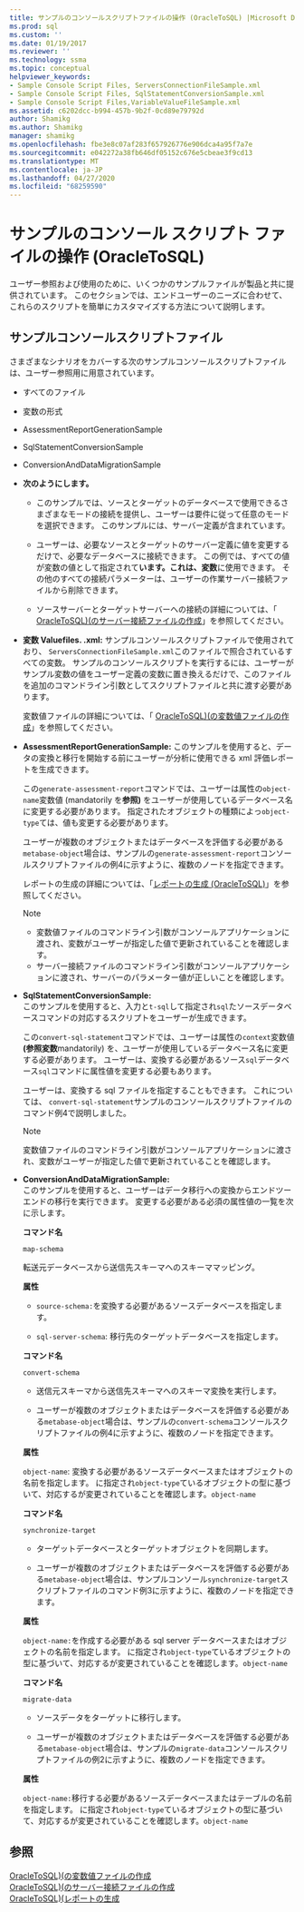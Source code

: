 ```yaml
---
title: サンプルのコンソールスクリプトファイルの操作 (OracleToSQL) |Microsoft Docs
ms.prod: sql
ms.custom: ''
ms.date: 01/19/2017
ms.reviewer: ''
ms.technology: ssma
ms.topic: conceptual
helpviewer_keywords:
- Sample Console Script Files, ServersConnectionFileSample.xml
- Sample Console Script Files, SqlStatementConversionSample.xml
- Sample Console Script Files,VariableValueFileSample.xml
ms.assetid: c6202dcc-b994-457b-9b2f-0cd89e79792d
author: Shamikg
ms.author: Shamikg
manager: shamikg
ms.openlocfilehash: fbe3e8c07af283f657926776e906dca4a95f7a7e
ms.sourcegitcommit: e042272a38fb646df05152c676e5cbeae3f9cd13
ms.translationtype: MT
ms.contentlocale: ja-JP
ms.lasthandoff: 04/27/2020
ms.locfileid: "68259590"
---
```

# <a name="working-with-the-sample-console-script-files-oracletosql"></a>サンプルのコンソール スクリプト ファイルの操作 (OracleToSQL)
ユーザー参照および使用のために、いくつかのサンプルファイルが製品と共に提供されています。 このセクションでは、エンドユーザーのニーズに合わせて、これらのスクリプトを簡単にカスタマイズする方法について説明します。  
  
## <a name="sample-console-script-files"></a>サンプルコンソールスクリプトファイル  
さまざまなシナリオをカバーする次のサンプルコンソールスクリプトファイルは、ユーザー参照用に用意されています。  
  
-   すべてのファイル  
  
-   変数の形式  
  
-   AssessmentReportGenerationSample  
  
-   SqlStatementConversionSample  
  
-   ConversionAndDataMigrationSample  
  
-   **次のようにします。**  
  
    -   このサンプルでは、ソースとターゲットのデータベースで使用できるさまざまなモードの接続を提供し、ユーザーは要件に従って任意のモードを選択できます。 このサンプルには、サーバー定義が含まれています。  
  
    -   ユーザーは、必要なソースとターゲットのサーバー定義に値を変更するだけで、必要なデータベースに接続できます。 この例では、すべての値が変数の値として指定されて**います。これは、変数**に使用できます。  その他のすべての接続パラメーターは、ユーザーの作業サーバー接続ファイルから削除できます。  
  
    -   ソースサーバーとターゲットサーバーへの接続の詳細については、「 [OracleToSQL&#41;&#40;のサーバー接続ファイルの作成](../../ssma/oracle/creating-the-server-connection-files-oracletosql.md)」を参照してください。  
  
-   **変数 Valuefiles. .xml:** サンプルコンソールスクリプトファイルで使用されており、 `ServersConnectionFileSample.xml`このファイルで照合されているすべての変数。 サンプルのコンソールスクリプトを実行するには、ユーザーがサンプル変数の値をユーザー定義の変数に置き換えるだけで、このファイルを追加のコマンドライン引数としてスクリプトファイルと共に渡す必要があります。  
  
    変数値ファイルの詳細については、「 [OracleToSQL&#41;&#40;の変数値ファイルの作成](../../ssma/oracle/creating-variable-value-files-oracletosql.md)」を参照してください。  
  
-   **AssessmentReportGenerationSample:** このサンプルを使用すると、データの変換と移行を開始する前にユーザーが分析に使用できる xml 評価レポートを生成できます。  
  
    この`generate-assessment-report`コマンドでは、ユーザーは属性の`object-name`変数値 (mandatorily を**参照)** をユーザーが使用しているデータベース名に変更する必要があります。 指定されたオブジェクトの種類によっ`object-type`ては、値も変更する必要があります。  
  
    ユーザーが複数のオブジェクトまたはデータベースを評価する必要がある`metabase-object`場合は、サンプルの`generate-assessment-report`コンソールスクリプトファイルの例4に示すように、複数のノードを指定できます。  
  
    レポートの生成の詳細については、「[レポートの生成 &#40;OracleToSQL&#41;](../../ssma/oracle/generating-reports-oracletosql.md)」を参照してください。  
  
    > [!NOTE]  
    > -   変数値ファイルのコマンドライン引数がコンソールアプリケーションに渡され、変数がユーザーが指定した値で更新されていることを確認します。  
    > -   サーバー接続ファイルのコマンドライン引数がコンソールアプリケーションに渡され、サーバーのパラメーター値が正しいことを確認します。  
  
-   **SqlStatementConversionSample:**  
    このサンプルを使用すると、入力と`t-sql`して指定され`sql`たソースデータベースコマンドの対応するスクリプトをユーザーが生成できます。  
  
    この`convert-sql-statement`コマンドでは、ユーザーは属性の`context`変数値 **(参照変数**mandatorily) を、ユーザーが使用しているデータベース名に変更する必要があります。 ユーザーは、変換する必要があるソース`sql`データベース`sql`コマンドに属性値を変更する必要もあります。  
  
    ユーザーは、変換する sql ファイルを指定することもできます。 これについては、 `convert-sql-statement`サンプルのコンソールスクリプトファイルのコマンド例4で説明しました。  
  
    > [!NOTE]  
    > 変数値ファイルのコマンドライン引数がコンソールアプリケーションに渡され、変数がユーザーが指定した値で更新されていることを確認します。  
  
-   **ConversionAndDataMigrationSample:**  
     このサンプルを使用すると、ユーザーはデータ移行への変換からエンドツーエンドの移行を実行できます。 変更する必要がある必須の属性値の一覧を次に示します。  
  
    **コマンド名**  
  
    `map-schema`  
  
    転送元データベースから送信先スキーマへのスキーママッピング。  
  
    **属性**  
  
    -   `source-schema:`を変換する必要があるソースデータベースを指定します。  
  
    -   `sql-server-schema`: 移行先のターゲットデータベースを指定します。  
  
    **コマンド名**  
  
    `convert-schema`  
  
    -   送信元スキーマから送信先スキーマへのスキーマ変換を実行します。  
  
    -   ユーザーが複数のオブジェクトまたはデータベースを評価する必要がある`metabase-object`場合は、サンプルの`convert-schema`コンソールスクリプトファイルの例4に示すように、複数のノードを指定できます。  
  
    **属性**  
  
    `object-name`: 変換する必要があるソースデータベースまたはオブジェクトの名前を指定します。 に指定され`object-type`ているオブジェクトの型に基づいて、対応するが変更されていることを確認します。`object-name`  
  
    **コマンド名**  
  
    `synchronize-target`  
  
    -   ターゲットデータベースとターゲットオブジェクトを同期します。  
  
    -   ユーザーが複数のオブジェクトまたはデータベースを評価する必要がある`metabase-object`場合は、サンプルコンソール`synchronize-target`スクリプトファイルのコマンド例3に示すように、複数のノードを指定できます。  
  
    **属性**  
  
    `object-name:`を作成する必要がある sql server データベースまたはオブジェクトの名前を指定します。 に指定され`object-type`ているオブジェクトの型に基づいて、対応するが変更されていることを確認します。`object-name`  
  
    **コマンド名**  
  
    `migrate-data`  
  
    -   ソースデータをターゲットに移行します。  
  
    -   ユーザーが複数のオブジェクトまたはデータベースを評価する必要がある`metabase-object`場合は、サンプルの`migrate-data`コンソールスクリプトファイルの例2に示すように、複数のノードを指定できます。  
  
    **属性**  
  
    `object-name:`移行する必要があるソースデータベースまたはテーブルの名前を指定します。 に指定され`object-type`ているオブジェクトの型に基づいて、対応するが変更されていることを確認します。`object-name`  
  
## <a name="see-also"></a>参照  
[OracleToSQL&#41;&#40;の変数値ファイルの作成](../../ssma/oracle/creating-variable-value-files-oracletosql.md)  
[OracleToSQL&#41;&#40;のサーバー接続ファイルの作成](../../ssma/oracle/creating-the-server-connection-files-oracletosql.md)  
[OracleToSQL&#41;&#40;レポートの生成](../../ssma/oracle/generating-reports-oracletosql.md)  
  
